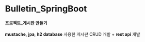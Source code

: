 # Bulletin_SpringBoot
####  프로젝트_게시판 만들기
**mustache**, **jpa**, **h2 database** 사용한 게시판 CRUD 개발 + **rest api** 개발
